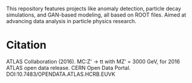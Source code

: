 This repository features projects like anomaly detection, particle decay simulations, and GAN-based modeling, all based on ROOT files. Aimed at advancing data analysis in particle physics research.

# Citation
ATLAS Collaboration (2016). 
MC:Z' → tt with MZ' = 3000 GeV, for 2016 ATLAS open data release. CERN Open Data Portal. 
DOI:10.7483/OPENDATA.ATLAS.HCRB.EUVK
